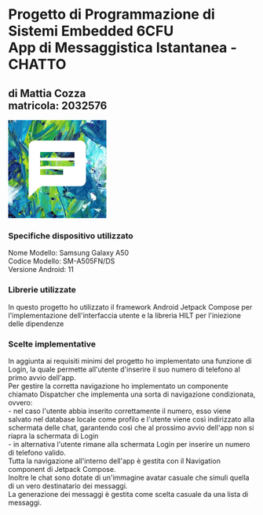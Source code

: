 # Progetto di Programmazione di Sistemi Embedded 6CFU <br> App di Messaggistica Istantanea - CHATTO
## di Mattia Cozza <br> matricola: 2032576
<img src="/app/src/main/ic_launcher-playstore.png" alt="drawing" width="200"/>

### Specifiche dispositivo utilizzato 
<p>Nome Modello: Samsung Galaxy A50 <br>
Codice Modello: SM-A505FN/DS <br>
Versione Android: 11
</p>

### Librerie utilizzate
<p> In questo progetto ho utilizzato il framework Android Jetpack Compose per l'implementazione dell'interfaccia utente e la libreria HILT per l'iniezione delle dipendenze </p>

### Scelte implementative
<p> In aggiunta ai requisiti minimi del progetto ho implementato una funzione di Login, la quale permette all'utente d'inserire il suo numero di telefono al primo avvio dell'app. <br> 
Per gestire la corretta navigazione ho implementato un componente chiamato Dispatcher che implementa una sorta di navigazione condizionata, ovvero: <br>
- nel caso l'utente abbia inserito correttamente il numero, esso viene salvato nel database locale come profilo e l'utente viene così indirizzato alla schermata delle chat, garantendo così che al prossimo avvio dell'app non si riapra la schermata di Login <br>
- in alternativa l'utente rimane alla schermata Login per inserire un numero di telefono valido. <br>
Tutta la navigazione all'interno dell'app è gestita con il Navigation component di Jetpack Compose. <br>
Inoltre le chat sono dotate di un'immagine avatar casuale che simuli quella di un vero destinatario dei messaggi. <br>
La generazione dei messaggi è gestita come scelta casuale da una lista di messaggi. <br>
</p>

